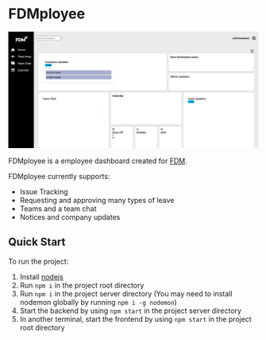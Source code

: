 # FDMployee

![FDMployee dashboard screenshot](/fdmployee%20dashboard.png)

FDMployee is a employee dashboard created for [FDM](https://www.fdmgroup.com/).

FDMployee currently supports:
- Issue Tracking
- Requesting and approving many types of leave
- Teams and a team chat
- Notices and company updates

## Quick Start
To run the project: 
1. Install [nodejs](https://nodejs.org/)
2. Run `npm i` in the project root directory
3. Run `npm i` in the project server directory (You may need to install nodemon globally by running `npm i -g nodemon`)
4. Start the backend by using `npm start` in the project server directory
5. In another terminal, start the frontend by using `npm start` in the project root directory
